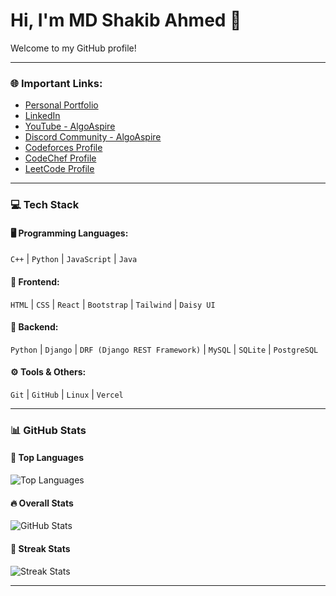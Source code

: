 # Hi, I'm **MD Shakib Ahmed** 👋

Welcome to my GitHub profile!

---

### 🌐 **Important Links:**
- [Personal Portfolio](https://mdshakib007.github.io/)  
- [LinkedIn](https://linkedin.com/in/mdshakib00777/)  
- [YouTube - AlgoAspire](https://www.youtube.com/@algoaspire/)  
- [Discord Community - AlgoAspire](https://discord.gg/PRM5vGcSH9)  
- [Codeforces Profile](https://codeforces.com/profile/mdshakib007/)  
- [CodeChef Profile](https://www.codechef.com/users/mdshakib007/)  
- [LeetCode Profile](https://www.leetcode.com/mdshakib007/)

---

### 💻 **Tech Stack**

#### 🖥️ **Programming Languages:**
`C++` | `Python` | `JavaScript` | `Java`

#### 🎨 **Frontend:**
`HTML` | `CSS` | `React` | `Bootstrap` | `Tailwind` | `Daisy UI`

#### 🔧 **Backend:**
`Python` | `Django` | `DRF (Django REST Framework)` | `MySQL` | `SQLite` | `PostgreSQL`

#### ⚙️ **Tools & Others:**
`Git` | `GitHub` | `Linux` | `Vercel`

---

### 📊 **GitHub Stats**

#### 📌 **Top Languages**
<p>
  <img src="https://github-readme-stats.vercel.app/api/top-langs?username=mdshakib007&show_icons=true&locale=en&layout=compact" alt="Top Languages" />
</p>

#### 🔥 **Overall Stats**
<p>
  <img src="https://github-readme-stats.vercel.app/api?username=mdshakib007&show_icons=true&locale=en" alt="GitHub Stats" />
</p>

#### 🌟 **Streak Stats**
<p>
  <img src="https://github-readme-streak-stats.herokuapp.com/?user=mdshakib007&" alt="Streak Stats" />
</p>

---
